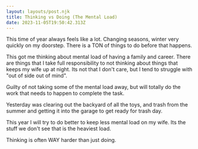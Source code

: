 ```yaml
---
layout: layouts/post.njk
title: Thinking vs Doing (The Mental Load)
date: 2023-11-05T19:50:42.313Z
---
```

T﻿his time of year always feels like a lot. Changing seasons, winter very quickly on my doorstep. There is a TON of things to do before that happens. 

T﻿his got me thinking about mental load of having a family and career. There are things that I take full responsibility to not thinking about things that keeps my wife up at night. Its not that I don't care, but I tend to struggle with "out of side out of mind".

G﻿uilty of not taking some of the mental load away, but will totally do the work that needs to happen to complete the task. 

Y﻿esterday was clearing out the backyard of all the toys, and trash from the summer and getting it into the garage to get ready for trash day.

T﻿his year I will try to do better to keep less mental load on my wife. Its the stuff we don't see that is the heaviest load. 


T﻿hinking is often WAY harder than just doing. 
